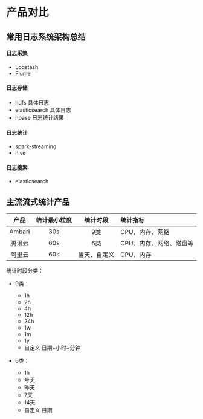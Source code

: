 # 产品对比
## 常用日志系统架构总结

#### 日志采集  
- Logstash
- Flume  
#### 日志存储
- hdfs 具体日志
- elasticsearch 具体日志
- hbase 日志统计结果

#### 日志统计
- spark-streaming
- hive

#### 日志搜索
- elasticsearch

## 主流流式统计产品
|   产品    |     统计最小粒度  |   统计时段    |   统计指标    |
|:---------:|:---------------:|:------------:|:------------|
|   Ambari |    30s          |     9类      | CPU、内存、网络 |
|   腾讯云  |    60s          |     6类      | CPU、内存、网络、磁盘等 |
|   阿里云  |    60s          | 当天、自定义  | CPU、内存      |

统计时段分类：
- 9类：
    - 1h
    - 2h
    - 4h
    - 12h
    - 24h
    - 1w
    - 1m
    - 1y
    - 自定义 日期+小时+分钟  
    
- 6类：
    - 1h
    - 今天
    - 昨天
    - 7天
    - 14天
    - 自定义 日期 


